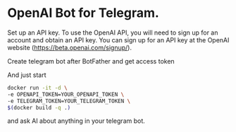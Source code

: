 # OpenAI Bot for Telegram.

Set up an API key. To use the OpenAI API, you will need to sign up for an account and obtain an API key. You can sign up for an API key at the OpenAI website (https://beta.openai.com/signup/).

Create telegram bot after BotFather and get access token

And just start

```bash
docker run -it -d \
-e OPENAPI_TOKEN=YOUR_OPENAPI_TOKEN \
-e TELEGRAM_TOKEN=YOUR_TELEGRAM_TOKEN \
$(docker build -q .)
```

and ask AI about anything in your telegram bot.